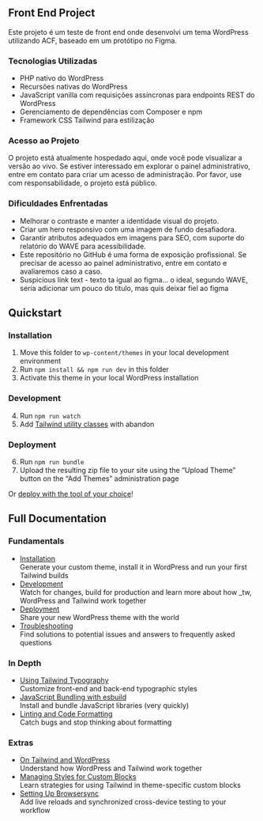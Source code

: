 ## Front End Project
Este projeto é um teste de front end onde desenvolvi um tema WordPress utilizando ACF, baseado em um protótipo no Figma.

### Tecnologias Utilizadas
* PHP nativo do WordPress
* Recursões nativas do WordPress
* JavaScript vanilla com requisições assíncronas para endpoints REST do WordPress
* Gerenciamento de dependências com Composer e npm
* Framework CSS Tailwind para estilização

### Acesso ao Projeto
O projeto está atualmente hospedado aqui, onde você pode visualizar a versão ao vivo. Se estiver interessado em explorar o painel administrativo, entre em contato para criar um acesso de administração. Por favor, use com responsabilidade, o projeto está público.

### Dificuldades Enfrentadas
* Melhorar o contraste e manter a identidade visual do projeto.
* Criar um hero responsivo com uma imagem de fundo desafiadora.
* Garantir atributos adequados em imagens para SEO, com suporte do relatório do WAVE para acessibilidade.
* Este repositório no GitHub é uma forma de exposição profissional. Se precisar de acesso ao painel administrativo, entre em contato e avaliaremos caso a caso.
* Suspicious link text - texto ta igual ao figma... o ideal, segundo WAVE, seria adicionar um pouco do titulo, mas quis deixar fiel ao figma

## Quickstart

### Installation

1. Move this folder to `wp-content/themes` in your local development environment
2. Run `npm install && npm run dev` in this folder
3. Activate this theme in your local WordPress installation

### Development

4. Run `npm run watch`
5. Add [Tailwind utility classes](https://tailwindcss.com/docs/utility-first) with abandon

### Deployment

6. Run `npm run bundle`
7. Upload the resulting zip file to your site using the “Upload Theme” button on the “Add Themes” administration page

Or [deploy with the tool of your choice](https://underscoretw.com/docs/deployment/#h-other-deployment-options)!

## Full Documentation

### Fundamentals

* [Installation](https://underscoretw.com/docs/installation/)  
  Generate your custom theme, install it in WordPress and run your first Tailwind builds
* [Development](https://underscoretw.com/docs/development/)  
  Watch for changes, build for production and learn more about how _tw, WordPress and Tailwind work together
* [Deployment](https://underscoretw.com/docs/deployment/)  
  Share your new WordPress theme with the world
* [Troubleshooting](https://underscoretw.com/docs/troubleshooting/)  
  Find solutions to potential issues and answers to frequently asked questions

### In Depth

* [Using Tailwind Typography](https://underscoretw.com/docs/tailwind-typography/)  
  Customize front-end and back-end typographic styles
* [JavaScript Bundling with esbuild](https://underscoretw.com/docs/esbuild/)  
  Install and bundle JavaScript libraries (very quickly)
* [Linting and Code Formatting](https://underscoretw.com/docs/linting-code-formatting/)  
  Catch bugs and stop thinking about formatting

### Extras

* [On Tailwind and WordPress](https://underscoretw.com/docs/wordpress-tailwind/)  
  Understand how WordPress and Tailwind work together
* [Managing Styles for Custom Blocks](https://underscoretw.com/docs/custom-blocks/)  
  Learn strategies for using Tailwind in theme-specific custom blocks
* [Setting Up Browsersync](https://underscoretw.com/docs/browsersync/)  
  Add live reloads and synchronized cross-device testing to your workflow
